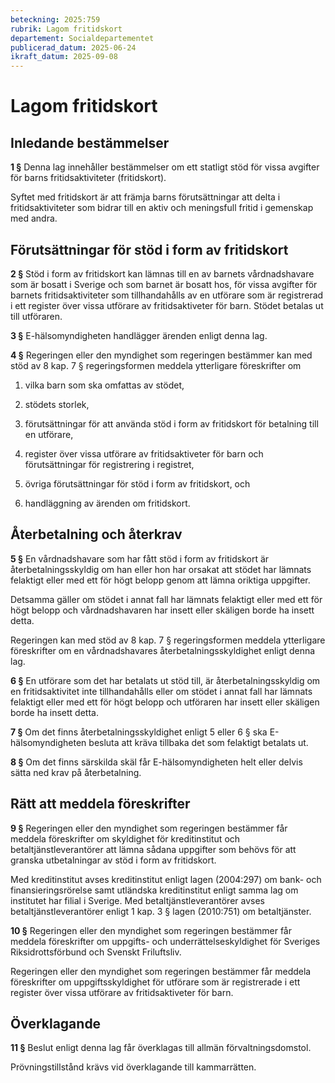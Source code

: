 ```yaml
---
beteckning: 2025:759
rubrik: Lagom fritidskort
departement: Socialdepartementet
publicerad_datum: 2025-06-24
ikraft_datum: 2025-09-08
---
```


# Lagom fritidskort

## Inledande bestämmelser

**1 §** Denna lag innehåller bestämmelser om ett statligt stöd för vissa avgifter för barns fritidsaktiviteter (fritidskort).

Syftet med fritidskort är att främja barns förutsättningar att delta i fritidsaktiviteter som bidrar till en aktiv och meningsfull fritid i gemenskap med andra.

## Förutsättningar för stöd i form av fritidskort

**2 §** Stöd i form av fritidskort kan lämnas till en av barnets vårdnadshavare som är bosatt i Sverige och som barnet är bosatt hos, för vissa avgifter för barnets fritidsaktiviteter som tillhandahålls av en utförare som är registrerad i ett register över vissa utförare av fritidsaktiveter för barn. Stödet betalas ut till utföraren.

**3 §** E-hälsomyndigheten handlägger ärenden enligt denna lag.

**4 §** Regeringen eller den myndighet som regeringen bestämmer kan med stöd av 8 kap. 7 § regeringsformen meddela ytterligare föreskrifter om

1. vilka barn som ska omfattas av stödet,

2. stödets storlek,

3. förutsättningar för att använda stöd i form av fritidskort för betalning till en utförare,

4. register över vissa utförare av fritidsaktiveter för barn och förutsättningar för registrering i registret,

5. övriga förutsättningar för stöd i form av fritidskort, och

6. handläggning av ärenden om fritidskort.

## Återbetalning och återkrav

**5 §** En vårdnadshavare som har fått stöd i form av fritidskort är återbetalningsskyldig om han eller hon har orsakat att stödet har lämnats felaktigt eller med ett för högt belopp genom att lämna oriktiga uppgifter.

Detsamma gäller om stödet i annat fall har lämnats felaktigt eller med ett för högt belopp och vårdnadshavaren har insett eller skäligen borde ha insett detta.

Regeringen kan med stöd av 8 kap. 7 § regeringsformen meddela ytterligare föreskrifter om en vårdnadshavares återbetalningsskyldighet enligt denna lag.

**6 §** En utförare som det har betalats ut stöd till, är återbetalningsskyldig om en fritidsaktivitet inte tillhandahålls eller om stödet i annat fall har lämnats felaktigt eller med ett för högt belopp och utföraren har insett eller skäligen borde ha insett detta.

**7 §** Om det finns återbetalningsskyldighet enligt 5 eller 6 § ska E-hälsomyndigheten besluta att kräva tillbaka det som felaktigt betalats ut.

**8 §** Om det finns särskilda skäl får E-hälsomyndigheten helt eller delvis sätta ned krav på återbetalning.

## Rätt att meddela föreskrifter

**9 §** Regeringen eller den myndighet som regeringen bestämmer får meddela föreskrifter om skyldighet för kreditinstitut och betaltjänstleverantörer att lämna sådana uppgifter som behövs för att granska utbetalningar av stöd i form av fritidskort.

Med kreditinstitut avses kreditinstitut enligt lagen (2004:297) om bank- och finansieringsrörelse samt utländska kreditinstitut enligt samma lag om institutet har filial i Sverige. Med betaltjänstleverantörer avses betaltjänstleverantörer enligt 1 kap. 3 § lagen (2010:751) om betaltjänster.

**10 §** Regeringen eller den myndighet som regeringen bestämmer får meddela föreskrifter om uppgifts- och underrättelseskyldighet för Sveriges Riksidrottsförbund och Svenskt Friluftsliv.

Regeringen eller den myndighet som regeringen bestämmer får meddela föreskrifter om uppgiftsskyldighet för utförare som är registrerade i ett register över vissa utförare av fritidsaktiveter för barn.

## Överklagande

**11 §** Beslut enligt denna lag får överklagas till allmän förvaltningsdomstol.

Prövningstillstånd krävs vid överklagande till kammarrätten.